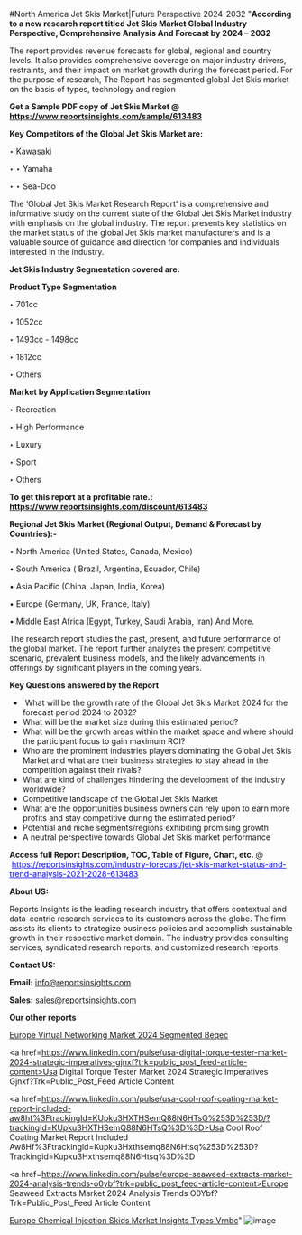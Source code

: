 #North America Jet Skis Market|Future Perspective 2024-2032
"<strong>According to a new research report titled Jet Skis Market Global Industry Perspective, Comprehensive Analysis And Forecast by 2024 – 2032</strong>

The report provides revenue forecasts for global, regional and country levels. It also provides comprehensive coverage on major industry drivers, restraints, and their impact on market growth during the forecast period. For the purpose of research, The Report has segmented global Jet Skis market on the basis of types, technology and region

<strong>Get a Sample PDF copy of Jet Skis Market </strong><strong>@<a href=https://www.reportsinsights.com/sample/613483 style=color:#0000ff;> https://www.reportsinsights.com/sample/613483</a></strong></font>

<strong>Key Competitors of the Global Jet Skis Market are:</strong>

‣ Kawasaki

‣ 
‣ Yamaha

‣ 
‣ Sea-Doo

The ‘Global Jet Skis Market Research Report’ is a comprehensive and informative study on the current state of the Global Jet Skis Market industry with emphasis on the global industry. The report presents key statistics on the market status of the global Jet Skis market manufacturers and is a valuable source of guidance and direction for companies and individuals interested in the industry.

<strong>Jet Skis Industry Segmentation covered are:</strong>

<strong>Product Type Segmentation</strong>

‣    701cc

‣ 1052cc

‣ 1493cc - 1498cc

‣ 1812cc

‣ Others

<strong>Market by Application Segmentation</strong>

‣   Recreation

‣ High Performance

‣ Luxury

‣ Sport

‣ Others

<strong>To get this report at a profitable rate.: <a href=https://www.reportsinsights.com/discount/613483 style=color:#0000ff;>https://www.reportsinsights.com/discount/613483</a></strong></font>

<strong>Regional Jet Skis Market (Regional Output, Demand &amp; Forecast by Countries):-</strong>

• North America (United States, Canada, Mexico)

• South America ( Brazil, Argentina, Ecuador, Chile)

• Asia Pacific (China, Japan, India, Korea)

• Europe (Germany, UK, France, Italy)

• Middle East Africa (Egypt, Turkey, Saudi Arabia, Iran) And More.

The research report studies the past, present, and future performance of the global market. The report further analyzes the present competitive scenario, prevalent business models, and the likely advancements in offerings by significant players in the coming years.

<strong>Key Questions answered by the Report</strong>
<ul>
  <li> What will be the growth rate of the Global Jet Skis Market 2024 for the forecast period 2024 to 2032?</li>
  <li>What will be the market size during this estimated period?</li>
  <li>What will be the growth areas within the market space and where should the participant focus to gain maximum ROI?</li>
  <li>Who are the prominent industries players dominating the Global Jet Skis Market and what are their business strategies to stay ahead in the competition against their rivals?</li>
  <li>What are kind of challenges hindering the development of the industry worldwide?</li>
  <li>Competitive landscape of the Global Jet Skis Market</li>
  <li>What are the opportunities business owners can rely upon to earn more profits and stay competitive during the estimated period?</li>
  <li>Potential and niche segments/regions exhibiting promising growth</li>
  <li>A neutral perspective towards Global Jet Skis market performance</li>
</ul>
<strong>Access full Report Description, TOC, Table of Figure, Chart, etc. </strong>@  <a href=https://reportsinsights.com/industry-forecast/jet-skis-market-status-and-trend-analysis-2021-2028-613483 style=color:#0000ff;>https://reportsinsights.com/industry-forecast/jet-skis-market-status-and-trend-analysis-2021-2028-613483</a></font>

<strong><strong>About US</strong>:</strong>

Reports Insights is the leading research industry that offers contextual and data-centric research services to its customers across the globe. The firm assists its clients to strategize business policies and accomplish sustainable growth in their respective market domain. The industry provides consulting services, syndicated research reports, and customized research reports.

<strong>Contact US:</strong>

<p class=""""><b>Email:</b> <a href=mailto:info@reportsinsights.com>info@reportsinsights.com</a></p>
<p class=""""><b>Sales:</b> <a href=mailto:sales@reportsinsights.com>sales@reportsinsights.com</a></p>

<strong>Our other reports</strong>

<a href=https://www.linkedin.com/pulse/europe-virtual-networking-market-2024-segmented-beqec/>Europe Virtual Networking Market 2024 Segmented Beqec</a>

<a href=https://www.linkedin.com/pulse/usa-digital-torque-tester-market-2024-strategic-imperatives-gjnxf?trk=public_post_feed-article-content>Usa Digital Torque Tester Market 2024 Strategic Imperatives Gjnxf?Trk=Public_Post_Feed Article Content</a>

<a href=https://www.linkedin.com/pulse/usa-cool-roof-coating-market-report-included-aw8hf%3FtrackingId=KUpku3HXTHSemQ88N6HTsQ%253D%253D/?trackingId=KUpku3HXTHSemQ88N6HTsQ%3D%3D>Usa Cool Roof Coating Market Report Included Aw8Hf%3Ftrackingid=Kupku3Hxthsemq88N6Htsq%253D%253D?Trackingid=Kupku3Hxthsemq88N6Htsq%3D%3D</a>

<a href=https://www.linkedin.com/pulse/europe-seaweed-extracts-market-2024-analysis-trends-o0ybf?trk=public_post_feed-article-content>Europe Seaweed Extracts Market 2024 Analysis Trends O0Ybf?Trk=Public_Post_Feed Article Content</a>

<a href=https://www.linkedin.com/pulse/europe-chemical-injection-skids-market-insights-types-vrnbc/>Europe Chemical Injection Skids Market Insights Types Vrnbc</a>"
![image](https://github.com/aanak123/RIMarketer1/assets/158471119/7f150cc9-ef5a-4bd0-becc-9b9b0686713c)
